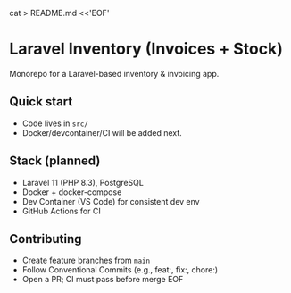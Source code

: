 cat > README.md <<'EOF'

# Laravel Inventory (Invoices + Stock)

Monorepo for a Laravel-based inventory & invoicing app.

## Quick start

- Code lives in `src/`
- Docker/devcontainer/CI will be added next.

## Stack (planned)

- Laravel 11 (PHP 8.3), PostgreSQL
- Docker + docker-compose
- Dev Container (VS Code) for consistent dev env
- GitHub Actions for CI

## Contributing

- Create feature branches from `main`
- Follow Conventional Commits (e.g., feat:, fix:, chore:)
- Open a PR; CI must pass before merge
  EOF

